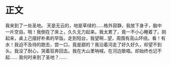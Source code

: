 # 正文

我来到了一处圣地。
天是无云的，地是草绿的……格外寂静，我放下身子，脑中一片空自。啪！我倒在了床上，久久无力起来。我太累了，竟一不小心睡着了。刚起来，桌上己摆好朴素的早饭。走到阳台，我望啊…望，周围有高山环绕。看！有水！我迫不及待的跑去，尝一口，竟是甜的？我沿着河走了好久好久，却望不到头。我没了耐心，哭着狂奔回去。我在大山里呐喊，在河边歌唱。却始终也记不起……
我何时来到了圣地？……
